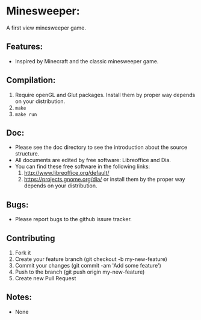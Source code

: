 # Minesweeper:
A first view minesweeper game.

## Features:
* Inspired by Minecraft and the classic minesweeper game.

## Compilation:
1. Require openGL and Glut packages. Install them by proper way depends on your distribution.
2. `make`
3. `make run`

## Doc:
* Please see the doc directory to see the introduction about the source structure.
* All documents are edited by free software: Libreoffice and Dia.
* You can find these free software in the following links:
	1. http://www.libreoffice.org/default/
	2. https://projects.gnome.org/dia/ 
  or install them by the proper way depends on your distribution.

## Bugs:
* Please report bugs to the github issure tracker.

## Contributing
1. Fork it
2. Create your feature branch (git checkout -b my-new-feature)
3. Commit your changes (git commit -am 'Add some feature')
4. Push to the branch (git push origin my-new-feature)
5. Create new Pull Request

## Notes:
* None
